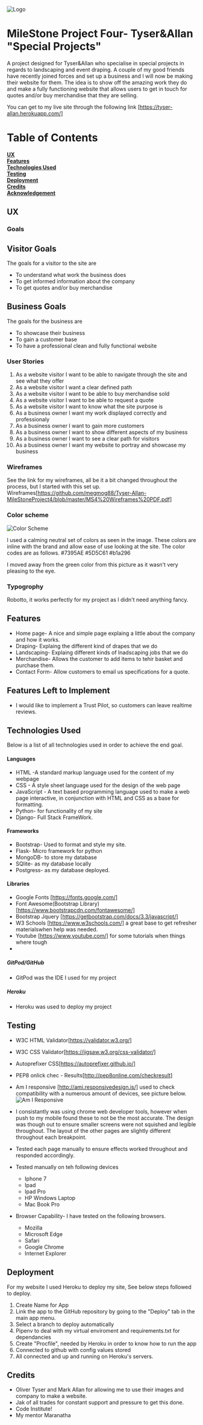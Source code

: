 ![Logo](static/images/talogo.png)

# MileStone Project Four- Tyser&Allan "Special Projects"

A project designed for Tyser&Allan who specialise in special projects in regards to landscaping and event
draping. A couple of my good friends have recently joined forces and set up a business and I will now be 
making their website for them. The idea is to show off the amazing work they do and make a fully functioning
website that allows users to get in touch for quotes and/or buy merchandise that they are selling. 

You can get to my live site through the following link [https://tyser-allan.herokuapp.com/]

# Table of Contents

**[UX](#UX)**<br>
**[Features](#Features)**<br>
**[Technologies Used](#Technologies-used)**<br>
**[Testing](#Testing)**<br>
**[Deployment](#Deployment)**<br>
**[Credits](#Credits)**<br>
**[Acknowledgement](#Acknowledgement)**<br>

## UX
 
### Goals
## Visitor Goals
The goals for a visitor to the site are 
* To understand what work the business does
* To get informed information about the company
* To get quotes and/or buy merchandise

## Business Goals
The goals for the business are
* To showcase their business
* To gain a customer base
* To have a professional clean and fully functional website

### User Stories
1. As a website visitor I want to be able to navigate through the site and see what they offer
2. As a website visitor I want a clear defined path
3. As a website visitor I want to be able to buy merchandise sold
4. As a website visitor I want to be able to request a quote
5. As a website visitor I want to know what the site purpose is
6. As a business owner I want my work displayed correctly and professionaly
7. As a business owner I want to gain more customers
8. As a business owner I want  to show different aspects of my business
9. As a business owner I want to see a clear path for visitors
10. As a business owner I want my website to portray and showcase my business

### Wireframes
See the link for my wireframes, all be it a bit changed throughout the process, but I started with this set up.
Wireframes[https://github.com/megmog88/Tyser-Allan-MileStoneProject4/blob/master/MS4%20Wireframes%20PDF.pdf]

### Color scheme

![Color Scheme](static/images/colors.PNG)

I used a calming neutral set of colors as seen in the image. These colors are inline with
the brand and allow ease of use looking at the site. The color codes are as follows.
#7395AE
#5D5C61
#b1a296

I moved away from the green color from this picture as it wasn't very pleasing to the eye.

### Typogrophy
Robotto, it works perfectly for my project as I didn't need anything fancy.
## Features
* Home page- A nice and simple page explaing a little about the company and how it works.
* Draping- Explaing the different kind of drapes that we do
* Landscaping- Explaing different kinds of lnadscaping jobs that we do
* Merchandise- Allows the customer to add items to tehir basket and purchase them.
* Contact Form- Allow customers to email us specifications for a quote.
### 

## Features Left to Implement
* I would like to implement a Trust Pilot, so customers can leave realtime reviews.
###

## Technologies Used
Below is a list of all technologies used in order to achieve the end goal.

#### Languages
* HTML -A standard markup language used for the content of my webpage
* CSS - A style sheet language used for the design of the web page
* JavaScript - A text based programming language used to make a web page
interactive, in conjunction with HTML and CSS as a base for formatting.
* Python- for functionality of my site
* Django- Full Stack FrameWork. 

#### Frameworks
* Bootstrap- Used to format and style my site.
* Flask- Micro framework for python
* MongoDB- to store my database
* SQlite- as my database locally
* Postgress- as my database deployed.

#### Libraries
* Google Fonts [https://fonts.google.com/]
* Font Awesome(Bootstrap Library) [https://www.bootstrapcdn.com/fontawesome/]
* Bootstrap Jquery [https://getbootstrap.com/docs/3.3/javascript/]
* W3 Schools [https://www.w3schools.com/] a great base to get refresher materialswhen help was needed.
* Youtube [https://www.youtube.com/] for some tutorials when things where tough
* 

##### GitPod/GitHub
* GitPod was the IDE I used for my project

##### Heroku
* Heroku was used to deploy my project

## Testing 

* W3C HTML Validator[https://validator.w3.org/]
* W3C CSS Validator[https://jigsaw.w3.org/css-validator/]
* Autoprefixer CSS[https://autoprefixer.github.io/]
* PEP8 onlick chec - Results[http://pep8online.com/checkresult]
* Am I responsive [http://ami.responsivedesign.is/] used to check compatibility with a numerous amount of devices,
see picture below.
![Am I Responsive](static/images/amiresponsive.PNG)
* I consistantly was using chrome web developer tools, however when push to my mobile found these to not be the most
accurate. The design was though out to ensure smaller screens were not squished and legible throughout. The layout 
of the other pages are slightly different throughout each breakpoint.

* Tested each page manually to ensure effects worked throughout and responded accordingly.
* Tested manually on teh following devices
    - Iphone 7
    - Ipad 
    - Ipad Pro
    - HP Windows Laptop
    - Mac Book Pro
* Browser Capability- I have tested on the following browsers.
    - Mozilla
    - Microsoft Edge
    - Safari
    - Google Chrome
    - Internet Explorer
## Deployment
For my website I used Heroku to deploy my site, See below steps followed to deploy.

1. Create Name for App
2. Link the app to the GitHub repository by going to the "Deploy" tab in the main app menu.
3. Select a branch to deploy automatically
4. Pipenv to deal with my virtual enviroment and requirements.txt for dependancies
5. Create  "Procfile", needed by Heroku in order to know how to run the app
6. Connected to github with config values stored
7. All connected and up and running on Heroku's servers. 

## Credits
* Oliver Tyser and Mark Allan for allowing me to use their images and company to make a website.
* Jak of all trades for constant support and pressure to get this done.
* Code Institute!
* My mentor Maranatha 
